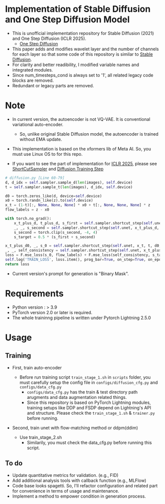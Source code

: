 # Implementation of Stable Diffusion and One Step Diffusion Model
- This is unofficial implementation repository for Stable Diffusion (2021) and One Step Diffusion (ICLR 2025).
  - [One Step Diffusion](https://arxiv.org/pdf/2410.12557)
- This paper adds and modifies wavelet layer and the number of channels for each layer so that some code of this repository is similar to [Stable Diffusion](https://github.com/CompVis/stable-diffusion).  
- For clarity and better readibility, I modified variable names and integrated modules.
- Since num_timesteps_cond is always set to '1', all related legacy code blocks are removed.
- Redundant or legacy parts are removed.
# Note
- In current version, the autoencoder is not VQ-VAE. It is conventional variational auto-encoder.
  - So, unlike original Stable Diffusion model, the autoencoder is trained without EMA update. 
- This implementation is based on the xformers lib of Meta AI. So, you must use Linux OS to for this repo.

- If you want to see the part of implementation for [ICLR 2025](https://arxiv.org/pdf/2410.12557), please see [ShortCutSampler](samplers/shortcut.py) and [Diffusion Training Step](diffusion.py)
```python
# diffusion.py [Line 60-79]
d, d_idx = self.sampler.sample_d(len(images), self.device)
t = self.sampler.sample_t(len(images), d_idx, self.device)

d0 = torch.zeros_like(d, device=self.device)
x0 = torch.randn_like(z).to(self.device)
x_t = (1-t)[:, None, None, None] * x0 + t[:, None, None, None] * z
flow_labels = z - x0

with torch.no_grad():
    x_t_plus_d, t_plus_d, s_first = self.sampler.shortcut_step(self.unet, x_t, t, d, conds)
    _, _, s_second = self.sampler.shortcut_step(self.unet, x_t_plus_d, t_plus_d, d, conds)
    s_second = torch.clip(s_second, -4, 4)
    s_target = 0.5 * (s_first + s_second)

x_t_plus_d0, _, s_0 = self.sampler.shortcut_step(self.unet, x_t, t, d0, conds)
_, _, self_consistency = self.sampler.shortcut_step(self.unet, x_t_plus_d0, t, 2 * d, conds)
loss = F.mse_loss(s_0, flow_labels) + F.mse_loss(self_consistency, s_target)
self.log('TRAIN_LOSS', loss.item(), prog_bar=True, on_step=True, on_epoch=True)
return loss
```

- Current version's prompt for generation is "Binary Mask".

# Requirements
- Python version : > 3.9
- PyTorch version 2.0 or later is required.
- The whole traininng pipeline is written under Pytorch Lightning 2.5.0
# Usage
## Training
- First, train auto-encoder
  - Before run training script ```train_stage_1.sh``` in ```scripts``` folder, you must carefully setup the config file in ```configs/diffusion_cfg.py``` and ```configs/data_cfg.py```
    - ```configs/data_cfg.py``` has the train & test directory path arugments and data augmentation related things.
    - Since this repository is based on PyTorch Lightning modules, training setups like DDP and FSDP depend on Lightning's API and structure. Please check the ```train_stage_1.sh``` & ```trainer.py``` before running.

- Second, train unet with flow-matching method or ddpm(ddim)
  - Use train_stage_2.sh
    - Similarily, you must check the data_cfg.py before running this script.

## To do
- Update quantitative metrics for validation. (e.g., FID)
- Add additional analysis tools with callback function (e.g., MLFlow)
- Code base looks spagetti. So, I'll refactor configuration and related part for convenience in terms of usage and maintenance.
- Implement a method to empower condition in generation process.